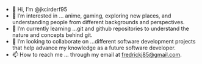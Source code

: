 - 👋 Hi, I’m @jkcirderf95
- 👀 I’m interested in ... anime, gaming, exploring new places, and understanding people from different backgrounds and perspectives.
- 🌱 I’m currently learning ...git and github repositories to understand the nature and concepts behind git.
- 💞️ I’m looking to collaborate on ...different software development projects that help advance my knowledge as a future software developer.
- 📫 How to reach me ... through my email at fredrickj85@gmail.com.

<!---
jkcirderf95/jkcirderf95 is a ✨ special ✨ repository because its `README.md` (this file) appears on your GitHub profile.
You can click the Preview link to take a look at your changes.
--->
